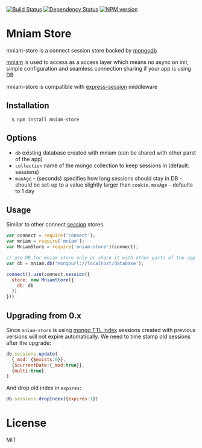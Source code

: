 [![Build Status](https://img.shields.io/travis/pirxpilot/mniam-store.svg)](http://travis-ci.org/pirxpilot/mniam-store)
[![Dependency Status](https://img.shields.io/gemnasium/pirxpilot/mniam-store.svg)](https://gemnasium.com/pirxpilot/mniam-store)
[![NPM version](https://img.shields.io/npm/v/mniam-store.svg)](http://badge.fury.io/js/mniam-store)

# Mniam Store

mniam-store is a connect session store backed by [mongodb]

[mniam] is used to access as a access layer which means no async on init, simple configuration and
seamless connection sharing if your app is using DB

mniam-store is compatible with [express-session] middleware

## Installation

	  $ npm install mniam-store

## Options

- `db` existing database created with mniam (can be shared with other parst of the app)
- `collection` name of the mongo collection to keep sessions in (default: sessions)
- `maxAge` - (seconds) specifies how long sessions should stay in DB - should be set-up to a value slightly larger than `cookie.maxAge` - defaults to 1 day

## Usage

Similar to other connect [session][] stores.

```javascript
var connect = require('connect');
var mniam = require('mniam');
var MniamStore = require('mniam-store')(connect);

// use DB for mniam store only or share it with other parts of the app
var db = mniam.db('mongourl://localhost/database');

connect().use(connect.session({
  store: new MniamStore({
    db: db
  })
}))
```

## Upgrading from 0.x

Since `mniam-store` is using [mongo TTL index](http://docs.mongodb.org/manual/core/index-ttl/) sessions created with
previous versions will not expire automatically. We need to time stamp old sessions after the upgrade:

````javascript
db.sessions.update(
  {_mod: {$exists:0}},
  {$currentDate:{_mod:true}},
  {multi:true}
)
````

And drop old index in `expires`:

````javascript
db.sessions.dropIndex({expires:1})
````

# License

MIT

[express]: http://expressjs.com
[mongodb]: http://www.mongodb.org
[connect]: http://www.senchalabs.org/connect
[session]: http://www.senchalabs.org/connect/session
[mniam]: https://www.npmjs.com/package/mniam
[express-session]: https://www.npmjs.com/express-session